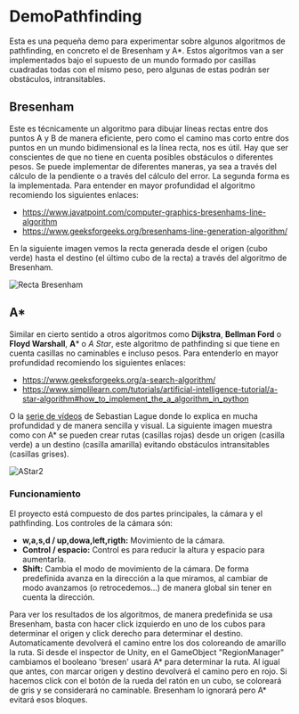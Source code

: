 # DemoPathfinding
Esta es una pequeña demo para experimentar sobre algunos algoritmos de pathfinding, en concreto el de Bresenham y A*. Estos algoritmos van a ser implementados bajo el supuesto de un mundo formado por casillas cuadradas todas con el mismo peso, pero algunas de estas podrán ser obstáculos, intransitables.

## Bresenham
Este es técnicamente un algoritmo para dibujar líneas rectas entre dos puntos A y B de manera eficiente, pero como el camino mas corto entre dos puntos en un mundo bidimensional es la línea recta, nos es útil. Hay que ser conscientes de que no tiene en cuenta posibles obstáculos o diferentes pesos. Se puede implementar de diferentes maneras, ya sea a través del cálculo de la pendiente o a través del cálculo del error. La segunda forma es la implementada. Para entender en mayor profundidad el algoritmo recomiendo los siguientes enlaces:
+ https://www.javatpoint.com/computer-graphics-bresenhams-line-algorithm
+ https://www.geeksforgeeks.org/bresenhams-line-generation-algorithm/

En la siguiente imagen vemos la recta generada desde el origen (cubo verde) hasta el destino (el último cubo de la recta) a través del algoritmo de Bresenham.

![Recta Bresenham](https://user-images.githubusercontent.com/61519721/142856131-2e66dd2a-638d-4902-bc96-527222fb21fb.PNG)

## A*
Similar en cierto sentido a otros algoritmos como **Dijkstra**, **Bellman Ford** o **Floyd Warshall**, **A*** o *A Star*, este algoritmo de pathfinding si que tiene en cuenta casillas no caminables e incluso pesos. Para entenderlo en mayor profundidad recomiendo los siguientes enlaces:
+ https://www.geeksforgeeks.org/a-search-algorithm/
+ https://www.simplilearn.com/tutorials/artificial-intelligence-tutorial/a-star-algorithm#how_to_implement_the_a_algorithm_in_python

O la [serie de vídeos](https://www.youtube.com/playlist?list=PLFt_AvWsXl0cq5Umv3pMC9SPnKjfp9eGW) de Sebastian Lague donde lo explica en mucha profundidad y de manera sencilla y visual. La siguiente imagen muestra como con A* se pueden crear rutas (casillas rojas) desde un origen (casilla verde) a un destino (casilla amarilla) evitando obstáculos intransitables (casillas grises).

![AStar2](https://user-images.githubusercontent.com/61519721/142856133-38ff72ac-4c16-4dce-ba46-6c1b16fa1bfb.PNG)

### Funcionamiento
El proyecto está compuesto de dos partes principales, la cámara y el pathfinding. Los controles de la cámara són:

- **w,a,s,d / up,dowa,left,rigth:** Movimiento de la cámara.
- **Control / espacio:** Control es para reducir la altura y espacio para aumentarla.
- **Shift:** Cambia el modo de movimiento de la cámara. De forma predefinida avanza en la dirección a la que miramos, al cambiar de modo avanzamos (o retrocedemos...) de manera global sin tener en cuenta la dirección.
  
Para ver los resultados de los algoritmos, de manera predefinida se usa Bresenham, basta con hacer click izquierdo en uno de los cubos para determinar el origen y click derecho para determinar el destino. Automaticamente devolverá el camino entre los dos coloreando de amarillo la ruta. Si desde el inspector de Unity, en el GameObject "RegionManager" cambiamos el booleano 'bresen' usará A* para determinar la ruta. Al igual que antes, con marcar origen y destino devolverá el camino pero en rojo. Si hacemos click con el botón de la rueda del ratón en un cubo, se coloreará de gris y se considerará no caminable. Bresenham lo ignorará pero A* evitará esos bloques.
